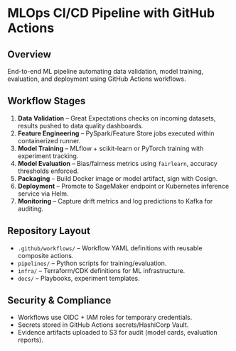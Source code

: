 # MLOps CI/CD Pipeline with GitHub Actions

## Overview
End-to-end ML pipeline automating data validation, model training, evaluation, and deployment using GitHub Actions workflows.

## Workflow Stages
1. **Data Validation** – Great Expectations checks on incoming datasets, results pushed to data quality dashboards.
2. **Feature Engineering** – PySpark/Feature Store jobs executed within containerized runner.
3. **Model Training** – MLflow + scikit-learn or PyTorch training with experiment tracking.
4. **Model Evaluation** – Bias/fairness metrics using `fairlearn`, accuracy thresholds enforced.
5. **Packaging** – Build Docker image or model artifact, sign with Cosign.
6. **Deployment** – Promote to SageMaker endpoint or Kubernetes inference service via Helm.
7. **Monitoring** – Capture drift metrics and log predictions to Kafka for auditing.

## Repository Layout
- `.github/workflows/` – Workflow YAML definitions with reusable composite actions.
- `pipelines/` – Python scripts for training/evaluation.
- `infra/` – Terraform/CDK definitions for ML infrastructure.
- `docs/` – Playbooks, experiment templates.

## Security & Compliance
- Workflows use OIDC + IAM roles for temporary credentials.
- Secrets stored in GitHub Actions secrets/HashiCorp Vault.
- Evidence artifacts uploaded to S3 for audit (model cards, evaluation reports).

